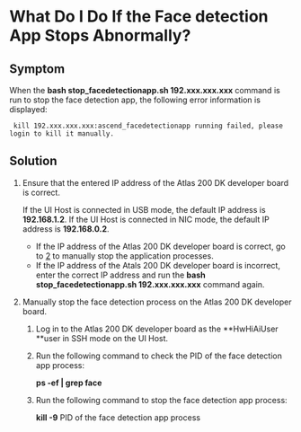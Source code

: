 # What Do I Do If the Face detection App Stops Abnormally?<a name="EN-US_TOPIC_0196221486"></a>

## Symptom<a name="section1927414215210"></a>

When the  **bash stop\_facedetectionapp.sh 192.xxx.xxx.xxx**  command is run to stop the face detection app, the following error information is displayed:

```
 kill 192.xxx.xxx.xxx:ascend_facedetectionapp running failed, please login to kill it manually.
```

## Solution<a name="section191336320516"></a>

1.  Ensure that the entered IP address of the Atlas 200 DK developer board is correct.

    If the UI Host is connected in USB mode, the default IP address is  **192.168.1.2**. If the UI Host is connected in NIC mode, the default IP address is  **192.168.0.2**.

    -   If the IP address of the Atlas 200 DK developer board is correct, go to  [2](#li51548568817)  to manually stop the application processes.
    -   If the IP address of the Atals 200 DK developer board is incorrect, enter the correct IP address and run the  **bash stop\_facedetectionapp.sh 192.xxx.xxx.xxx**  command again.

2.  <a name="li51548568817"></a>Manually stop the face detection process on the Atlas 200 DK developer board.
    1.  Log in to the Atlas 200 DK developer board as the  **HwHiAiUser **user in SSH mode on the UI Host.
    2.  Run the following command to check the PID of the face detection app process:

        **ps -ef | grep face**

    3.  Run the following command to stop the face detection app process:

        **kill -9**  PID of the face detection app process



